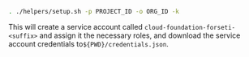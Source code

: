 ```bash
. ./helpers/setup.sh -p PROJECT_ID -o ORG_ID -k
```

This will create a service account called `cloud-foundation-forseti-<suffix>`
and assign it the necessary roles, and download the service account credentials 
to`${PWD}/credentials.json`.
